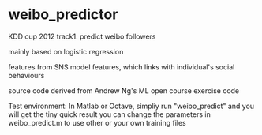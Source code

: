 weibo_predictor
===============

KDD cup 2012 track1: predict weibo followers

mainly based on logistic regression

features from SNS model features, which links with individual's social behaviours

source code derived from Andrew Ng's ML open course exercise code

Test environment:
In Matlab or Octave,
simpliy run "weibo_predict" and you will get the tiny quick result
you can change the parameters in weibo_predict.m to use other or your own training files